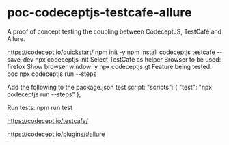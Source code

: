 # poc-codeceptjs-testcafe-allure
 A proof of concept testing the coupling between CodeceptJS, TestCafé and Allure.
 
 https://codecept.io/quickstart/
 npm init -y
 npm install codeceptjs testcafe --save-dev
 npx codeceptjs init
    Select TestCafé as helper
    Browser to be used: firefox
    Show browser window: y
 npx codeceptjs gt
    Feature being tested: poc
 npx codeceptjs run --steps

 Add the following to the package.json test script:
  "scripts": {
    "test": "npx codeceptjs run --steps"
  },
  
 Run tests:
 npm run test

 https://codecept.io/testcafe/

 
 https://codecept.io/plugins/#allure
